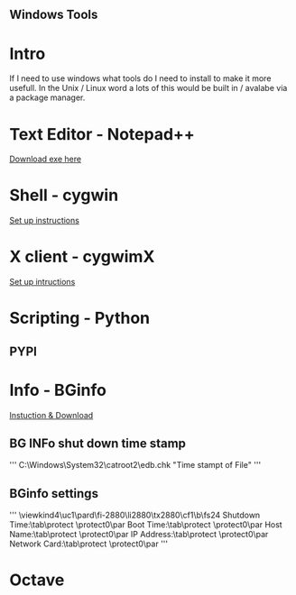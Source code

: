 Windows Tools
---

# Intro
If I need to use windows what tools do I need to install to make it more usefull. In the Unix / Linux word a lots of this would be built in / avalabe via a package manager. 

# Text Editor - Notepad++
[Download exe here](https://notepad-plus-plus.org/downloads/)

# Shell - cygwin
[Set up instructions](https://www.cygwin.com/install.html)

# X client - cygwimX
[Set up intructions](http://x.cygwin.com/)

# Scripting - Python

## PYPI

# Info - BGinfo
[Instuction & Download](https://docs.microsoft.com/en-us/sysinternals/downloads/bginfo)

## BG INFo shut down time stamp

'''
C:\Windows\System32\catroot2\edb.chk "Time stampt of File"
'''

## BGinfo settings

'''
\viewkind4\uc1\pard\fi-2880\li2880\tx2880\cf1\b\fs24 Shutdown Time:\tab\protect <Shutdown Time>\protect0\par
Boot Time:\tab\protect <Boot Time>\protect0\par
Host Name:\tab\protect <Host Name>\protect0\par
IP Address:\tab\protect <IP Address>\protect0\par
Network Card:\tab\protect <Network Card>\protect0\par
'''

# Octave


